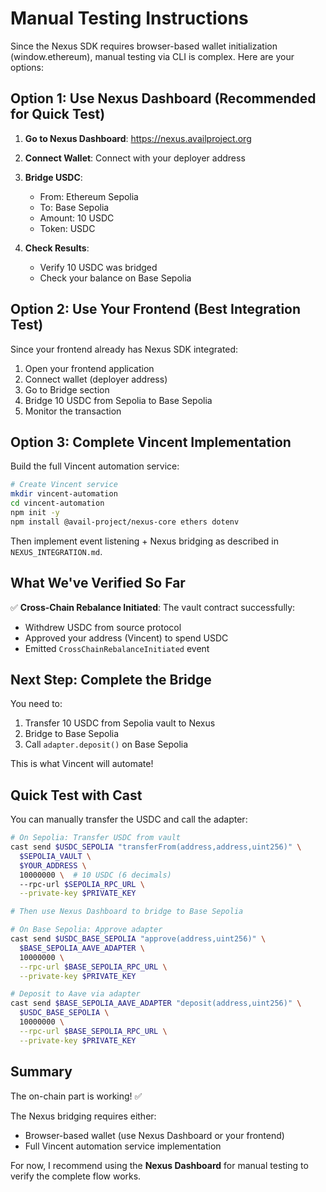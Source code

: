 # Manual Testing Instructions

Since the Nexus SDK requires browser-based wallet initialization (window.ethereum), manual testing via CLI is complex. Here are your options:

## Option 1: Use Nexus Dashboard (Recommended for Quick Test)

1. **Go to Nexus Dashboard**: https://nexus.availproject.org
2. **Connect Wallet**: Connect with your deployer address
3. **Bridge USDC**:

    - From: Ethereum Sepolia
    - To: Base Sepolia
    - Amount: 10 USDC
    - Token: USDC

4. **Check Results**:
    - Verify 10 USDC was bridged
    - Check your balance on Base Sepolia

## Option 2: Use Your Frontend (Best Integration Test)

Since your frontend already has Nexus SDK integrated:

1. Open your frontend application
2. Connect wallet (deployer address)
3. Go to Bridge section
4. Bridge 10 USDC from Sepolia to Base Sepolia
5. Monitor the transaction

## Option 3: Complete Vincent Implementation

Build the full Vincent automation service:

```bash
# Create Vincent service
mkdir vincent-automation
cd vincent-automation
npm init -y
npm install @avail-project/nexus-core ethers dotenv
```

Then implement event listening + Nexus bridging as described in `NEXUS_INTEGRATION.md`.

## What We've Verified So Far

✅ **Cross-Chain Rebalance Initiated**: The vault contract successfully:

-   Withdrew USDC from source protocol
-   Approved your address (Vincent) to spend USDC
-   Emitted `CrossChainRebalanceInitiated` event

## Next Step: Complete the Bridge

You need to:

1. Transfer 10 USDC from Sepolia vault to Nexus
2. Bridge to Base Sepolia
3. Call `adapter.deposit()` on Base Sepolia

This is what Vincent will automate!

## Quick Test with Cast

You can manually transfer the USDC and call the adapter:

```bash
# On Sepolia: Transfer USDC from vault
cast send $USDC_SEPOLIA "transferFrom(address,address,uint256)" \
  $SEPOLIA_VAULT \
  $YOUR_ADDRESS \
  10000000 \  # 10 USDC (6 decimals)
  --rpc-url $SEPOLIA_RPC_URL \
  --private-key $PRIVATE_KEY

# Then use Nexus Dashboard to bridge to Base Sepolia

# On Base Sepolia: Approve adapter
cast send $USDC_BASE_SEPOLIA "approve(address,uint256)" \
  $BASE_SEPOLIA_AAVE_ADAPTER \
  10000000 \
  --rpc-url $BASE_SEPOLIA_RPC_URL \
  --private-key $PRIVATE_KEY

# Deposit to Aave via adapter
cast send $BASE_SEPOLIA_AAVE_ADAPTER "deposit(address,uint256)" \
  $USDC_BASE_SEPOLIA \
  10000000 \
  --rpc-url $BASE_SEPOLIA_RPC_URL \
  --private-key $PRIVATE_KEY
```

## Summary

The on-chain part is working! ✅

The Nexus bridging requires either:

-   Browser-based wallet (use Nexus Dashboard or your frontend)
-   Full Vincent automation service implementation

For now, I recommend using the **Nexus Dashboard** for manual testing to verify the complete flow works.
